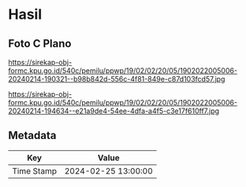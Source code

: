 # Hasil

## Foto C Plano

https://sirekap-obj-formc.kpu.go.id/540c/pemilu/ppwp/19/02/02/20/05/1902022005006-20240214-190321--b98b842d-556c-4f81-849e-c87d103fcd57.jpg

https://sirekap-obj-formc.kpu.go.id/540c/pemilu/ppwp/19/02/02/20/05/1902022005006-20240214-194634--e21a9de4-54ee-4dfa-a4f5-c3e17f610ff7.jpg


## Metadata

| Key        | Value               |
| ---------- | ------------------- |
| Time Stamp | 2024-02-25 13:00:00 |



